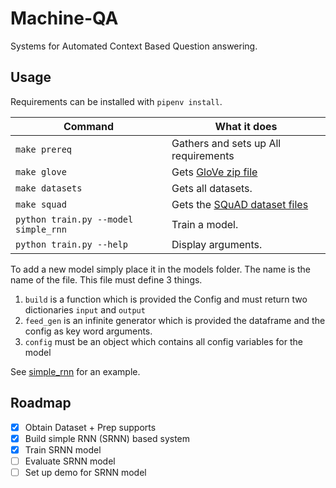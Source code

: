 # Machine-QA
Systems for Automated Context Based Question answering.


Usage
-----

Requirements can be installed with `pipenv install`.

Command | What it does
--------|------------
`make prereq` | Gathers and sets up All requirements
`make glove` | Gets [GloVe zip file](https://nlp.stanford.edu/projects/glove/)
`make datasets` | Gets all datasets.
`make squad` | Gets the [SQuAD dataset files](https://rajpurkar.github.io/SQuAD-explorer/)
`python train.py --model simple_rnn` | Train a model.
`python train.py --help` | Display arguments.


To add a new model simply place it in the models folder. The name is the name of the file. This file must define 3 things.

1. `build` is a function which is provided the Config and must return two dictionaries `input` and `output`
2. `feed_gen` is an infinite generator which is provided the dataframe and the config as key word arguments.
3. `config` must be an object which contains all config variables for the model

See [simple_rnn](models/simple_rnn.py) for an example.


Roadmap
-------

- [x] Obtain Dataset + Prep supports
- [x] Build simple RNN (SRNN) based system
- [x] Train SRNN model
- [ ] Evaluate SRNN model
- [ ] Set up demo for SRNN model
